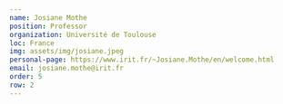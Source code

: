 ```yaml
---
name: Josiane Mothe
position: Professor
organization: Université de Toulouse
loc: France
img: assets/img/josiane.jpeg
personal-page: https://www.irit.fr/~Josiane.Mothe/en/welcome.html
email: josiane.mothe@irit.fr
order: 5
row: 2
---
```

